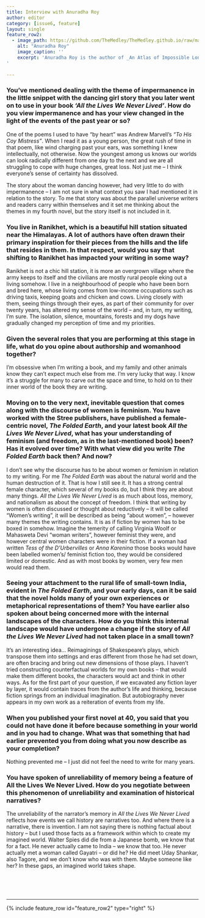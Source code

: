 ```yaml
---
title: Interview with Anuradha Roy
author: editor
category: [issue6, feature]
layout: single
feature_row2:
  - image_path: https://github.com/TheMedley/TheMedley.github.io/raw/master/assets/img/AnuradhaRoy.jpg
    alt: "Anuradha Roy"
    image_caption: ''
    excerpt: 'Anuradha Roy is the author of _An Atlas of Impossible Longing_ and _The Folded Earth_, as well as _Sleeping on Jupiter_, which won the DSC Prize for Fiction 2016 and was longlisted for the Man Booker Prize 2015. Her latest novel, _All the Lives We Never Lived_, shortlisted for the International Dublin Literary Award, was published worldwide in 2018 and has been nominated for a number of other awards, including the Walter Scott Prize for Historical Fiction. It has won the Tata Book of the Year Award. In 2020, she was conferred the Nilimarani Sahitya Samman for Outstanding Contribution to Indian Literature.Roy won the Economist Crossword Prize for _The Folded Earth_, which was longlisted for the Man Asia Prize. Her first novel, _An Atlas of Impossible Longing_ was picked as one of the Best Books of the Year by _Washington Post_, _Huffington Post_ and _Seattle Times_. She works as a graphic designer at Permanent Black, an independent press she runs with Rukun Advani. She lives in Ranikhet, India.
'
    
---
```


<style>
.archive__item-caption{
        font-size: .425em;
    }
</style>

### You’ve mentioned dealing with the theme of impermanence in the little snippet with the dancing girl story that you later went on to use in your book _‘All the Lives We Never Lived’_. How do you view impermanence and has your view changed in the light of the events of the past year or so?

One of the poems I used to have “by heart” was Andrew Marvell’s _“To His Coy Mistress”_. When I read it as a young person, the great rush of time in that poem, like wind charging past your ears, was something I knew intellectually, not otherwise. Now the youngest among us knows our worlds can look radically different from one day to the next and we are all struggling to cope with huge changes, great loss. Not just me – I think everyone’s sense of certainty has dissolved.

The story about the woman dancing however, had very little to do with impermanence – I am not sure in what context you saw I had mentioned it in relation to the story. To me that story was about the parallel universe writers and readers carry within themselves and it set me thinking about the themes in my fourth novel, but the story itself is not included in it.

### You live in Ranikhet, which is a beautiful hill station situated near the Himalayas.  A lot of authors have often drawn their primary inspiration for their pieces from the hills and the life that resides in them. In that respect, would you say that shifting to Ranikhet has impacted your writing in some way?

Ranikhet is not a chic hill station, it is more an overgrown village where the army keeps to itself and the civilians are mostly rural people eking out a living somehow. I live in a neighbourhood of people who have been born and bred here, whose living comes from low-income occupations such as driving taxis, keeping goats and chicken and cows. Living closely with them, seeing things through their eyes, as part of their community for over twenty years, has altered my sense of the world – and, in turn, my writing, I’m sure. The isolation, silence, mountains, forests and my dogs have gradually changed my perception of time and my priorities. 

### Given the several roles that you are performing at this stage in life, what do you opine about authorship and womanhood together?

I’m obsessive when I’m writing a book, and my family and other animals know they can’t expect much else from me. I’m very lucky that way. I know it’s a struggle for many to carve out the space and time, to hold on to their inner world of the book they are writing.

### Moving on to the very next, inevitable question that comes along with the discourse of women is feminism. You have worked with the Stree publishers, have published a female-centric novel, _The Folded Earth_, and your latest book _All the Lives We Never Lived_, what has your understanding of feminism (and freedom, as in the last-mentioned book) been? Has it evolved over time? With what view did you write _The Folded Earth_ back then? And now?

I don’t see why the discourse has to be about women or feminism in relation to my writing. For me _The Folded Earth_ was about the natural world and the human destruction of it. That is how I still see it. It has a strong central female character, which several of my books do, but I think they are about many things. _All the Lives We Never Lived_ is as much about loss, memory, and nationalism as about the concept of freedom. I think that writing by women is often discussed or thought about reductively – it will be called “Women’s writing”,  it will be described as being “about women”, – however many themes the writing contains. It is as if fiction by women has to be boxed in somehow. Imagine the temerity of calling Virginia Woolf or Mahasweta Devi “woman writers”, however feminist they were, and however central women characters were in their fiction. If a woman had written _Tess of the D’Urbervilles_ or _Anna Karenina_ those books would have been labelled women’s/ feminist fiction too, they would be considered limited or domestic. And as with most books by women, very few men would read them.

### Seeing your attachment to the rural life of small-town India, evident in _The Folded Earth_, and your early days, can it be said that the novel holds many of your own experiences or metaphorical representations of them? You have earlier also spoken about being concerned more with the internal landscapes of the characters. How do you think this internal landscape would have undergone a change if the story of _All the Lives We Never Lived_ had not taken place in a small town?

It’s an interesting idea… Reimaginings of Shakespeare’s plays, which transpose them into settings and eras different from those he had set down, are often bracing and bring out new dimensions of those plays. I haven’t tried constructing counterfactual worlds for my own books – that would make them different books, the characters would act and think in other ways. 
As for the first part of your question, if we excavated any fiction layer by layer, it would contain traces from the author’s life and thinking, because fiction springs from an individual imagination. But autobiography never appears in my own work as a reiteration of events from my life.

### When you published your first novel at 40, you said that you could not have done it before because something in your world and in you had to change. What was that something that had earlier prevented you from doing what you now describe as your completion?

Nothing prevented me – I just did not feel the need to write for many years. 

### You have spoken of unreliability of memory being a feature of All the Lives We Never Lived. How do you negotiate between this phenomenon of unreliability and examination of historical narratives?

The unreliability of the narrator’s memory in _All the Lives We Never Lived_ reflects how events we call history are narratives too. And where there is a narrative, there is invention. I am not saying there is nothing factual about history – but I used those facts as a framework within which to create my imagined world. Walter Spies did die from a Japanese bomb, we know that for a fact. He never actually came to India – we know that too. He never actually met a woman called Gayatri – or did he? He did meet Uday Shankar, also Tagore, and we don’t know who was with them. Maybe someone like her? In these gaps, an imagined world takes shape.


<br><br><br>

<hr>
{% include feature_row id="feature_row2" type="right" %}
